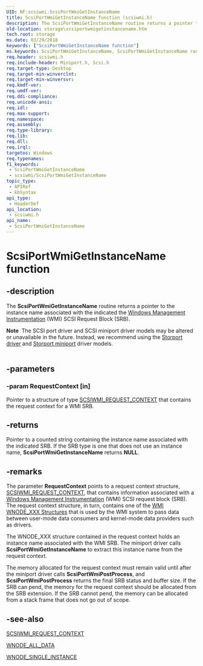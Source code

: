 ```yaml
---
UID: NF:scsiwmi.ScsiPortWmiGetInstanceName
title: ScsiPortWmiGetInstanceName function (scsiwmi.h)
description: The ScsiPortWmiGetInstanceName routine returns a pointer to the instance name associated with the indicated the Windows Management Instrumentation (WMI) SCSI Request Block (SRB).
old-location: storage\scsiportwmigetinstancename.htm
tech.root: storage
ms.date: 03/29/2018
keywords: ["ScsiPortWmiGetInstanceName function"]
ms.keywords: ScsiPortWmiGetInstanceName, ScsiPortWmiGetInstanceName routine [Storage Devices], scsiprt_184c6508-4189-4ab2-a445-7e52e5c688ab.xml, scsiwmi/ScsiPortWmiGetInstanceName, storage.scsiportwmigetinstancename
req.header: scsiwmi.h
req.include-header: Miniport.h, Scsi.h
req.target-type: Desktop
req.target-min-winverclnt: 
req.target-min-winversvr: 
req.kmdf-ver: 
req.umdf-ver: 
req.ddi-compliance: 
req.unicode-ansi: 
req.idl: 
req.max-support: 
req.namespace: 
req.assembly: 
req.type-library: 
req.lib: 
req.dll: 
req.irql: 
targetos: Windows
req.typenames: 
f1_keywords:
 - ScsiPortWmiGetInstanceName
 - scsiwmi/ScsiPortWmiGetInstanceName
topic_type:
 - APIRef
 - kbSyntax
api_type:
 - HeaderDef
api_location:
 - scsiwmi.h
api_name:
 - ScsiPortWmiGetInstanceName
---
```


# ScsiPortWmiGetInstanceName function


## -description

The <b>ScsiPortWmiGetInstanceName</b> routine returns a pointer to the instance name associated with the indicated the <a href="/windows-hardware/drivers/kernel/implementing-wmi">Windows Management Instrumentation</a> (WMI) SCSI Request Block (SRB). 
<div class="alert"><b>Note</b>  The SCSI port driver and SCSI miniport driver models may be altered or unavailable in the future. Instead, we recommend using the <a href="/windows-hardware/drivers/storage/storport-driver">Storport driver</a> and <a href="/windows-hardware/drivers/storage/storport-miniport-drivers">Storport miniport</a> driver models.</div><div> </div>

## -parameters

### -param RequestContext [in]


Pointer to a structure of type <a href="/windows-hardware/drivers/ddi/scsiwmi/ns-scsiwmi-scsiwmi_request_context">SCSIWMI_REQUEST_CONTEXT</a> that contains the request context for a WMI SRB.

## -returns

Pointer to a counted string containing the instance name associated with the indicated SRB.  If the SRB type is one that does not use an instance name, <b>ScsiPortWmiGetInstanceName</b> returns <b>NULL</b>.

## -remarks

The parameter <b>RequestContext</b> points to a request context structure, <a href="/windows-hardware/drivers/ddi/scsiwmi/ns-scsiwmi-scsiwmi_request_context">SCSIWMI_REQUEST_CONTEXT</a>, that contains information associated with a <a href="/windows-hardware/drivers/kernel/implementing-wmi">Windows Management Instrumentation</a> (WMI) SCSI request block (SRB). The request context structure, in turn, contains one of the <a href="/windows-hardware/drivers/kernel/wmi-wnode-xxx-structures">WMI WNODE_XXX Structures</a> that is used by the WMI system to pass data between user-mode data consumers and kernel-mode data providers such as drivers. 

The WNODE_XXX structure contained in the request context holds an instance name associated with the WMI SRB. The miniport driver calls <b>ScsiPortWmiGetInstanceName</b> to extract this instance name from the request context. 

The memory allocated for the request context must remain valid until after the miniport driver calls <b>ScsiPortWmiPostProcess</b>, and <b>ScsiPortWmiPostProcess</b> returns the final SRB status and buffer size. If the SRB can pend, the memory for the request context should be allocated from the SRB extension. If the SRB cannot pend, the memory can be allocated from a stack frame that does not go out of scope.

## -see-also

<a href="/windows-hardware/drivers/ddi/scsiwmi/ns-scsiwmi-scsiwmi_request_context">SCSIWMI_REQUEST_CONTEXT</a>



<a href="/windows-hardware/drivers/ddi/wmistr/ns-wmistr-tagwnode_all_data">WNODE_ALL_DATA</a>



<a href="/windows-hardware/drivers/ddi/wmistr/ns-wmistr-tagwnode_single_instance">WNODE_SINGLE_INSTANCE</a>
